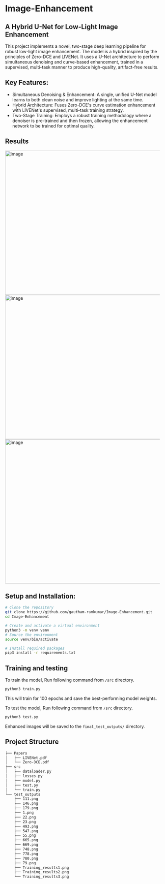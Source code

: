 # Image-Enhancement
## A Hybrid U-Net for Low-Light Image Enhancement
This project implements a novel, two-stage deep learning pipeline for robust low-light image enhancement. The model is a hybrid inspired by the principles of Zero-DCE and LIVENet. It uses a U-Net architecture to perform simultaneous denoising and curve-based enhancement, trained in a supervised, multi-task manner to produce high-quality, artifact-free results.

## Key Features:
- Simultaneous Denoising & Enhancement: A single, unified U-Net model learns to both clean noise and improve lighting at the same time.
- Hybrid Architecture: Fuses Zero-DCE's curve estimation enhancement with LIVENet's supervised, multi-task training strategy.
- Two-Stage Training: Employs a robust training methodology where a denoiser is pre-trained and then frozen, allowing the enhancement network to be trained for optimal quality.

## Results
<img width="1701" height="469" alt="image" src="https://github.com/user-attachments/assets/2ebcb1a6-17ef-4e51-9790-c933e7d48a96" />
<img width="1701" height="469" alt="image" src="https://github.com/user-attachments/assets/e715d0ce-8282-4954-b787-bfe213d5feb3" />
<img width="1701" height="469" alt="image" src="https://github.com/user-attachments/assets/5aca0e35-df75-4715-a725-fe8a731a2cc9" />

## Setup and Installation:
```bash
# Clone the repository
git clone https://github.com/gautham-ramkumar/Image-Enhancement.git
cd Image-Enhancement

# Create and activate a virtual environment
python3 -m venv venv
# Source the environment
source venv/bin/activate

# Install required packages
pip3 install -r requirements.txt
```

## Training and testing
To train the model, Run following command from ```/src``` directory.
```bash
python3 train.py
```
This will train for 100 epochs and save the best-performing model weights. 

To test the model, Run following command from ```/src``` directory.
```bash
python3 test.py
```
Enhanced images will be saved to the ```final_test_outputs/``` directory.

## Project Structure
```bash
├── Papers
│   ├── LIVENet.pdf
│   └── Zero-DCE.pdf
├── src
│   ├── dataloader.py
│   ├── losses.py
│   ├── model.py
│   ├── test.py
│   └── train.py
└── test_outputs
    ├── 111.png
    ├── 146.png
    ├── 179.png
    ├── 1.png
    ├── 22.png
    ├── 23.png
    ├── 493.png
    ├── 547.png
    ├── 55.png
    ├── 665.png
    ├── 669.png
    ├── 748.png
    ├── 778.png
    ├── 780.png
    ├── 79.png
    ├── Training_results1.png
    ├── Training_results2.png
    └── Training_results3.png
```
